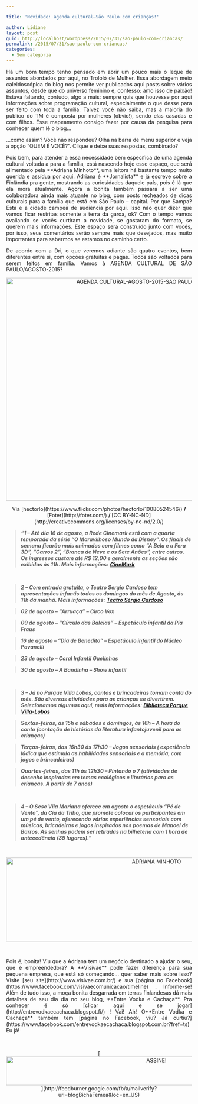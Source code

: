 ```yaml
---

title: 'Novidade: agenda cultural–São Paulo com crianças!'

author: Lidiane
layout: post
guid: http://localhost/wordpress/2015/07/31/sao-paulo-com-criancas/
permalink: /2015/07/31/sao-paulo-com-criancas/
categories:
  - Sem categoria
---
```

<p align="justify">
  Há um bom tempo tenho pensado em abrir um pouco mais o leque de assuntos abordados por aqui, no Trololó de Mulher. Essa abordagem meio caleidoscópica do blog nos permite ver publicados aqui posts sobre vários assuntos, desde que do universo feminino e, confesso: amo isso de paixão! Estava faltando, contudo, algo a mais: sempre quis que houvesse por aqui informações sobre programação cultural, especialmente o que desse para ser feito com toda a família. Talvez você não saiba, mas a maioria do publico do TM é composta por mulheres (óbvio!), sendo elas casadas e com filhos. Esse mapeamento consigo fazer por causa da pesquisa para conhecer quem lê o blog…
</p>

<p align="justify">
  …como assim? Você não respondeu? Olha na barra de menu superior e veja a opção “QUEM É VOCÊ?”. Clique e deixe suas respostas, combinado?
</p>

<p align="justify">
  Pois bem, para atender a essa necessidade bem específica de uma agenda cultural voltada a para a família, está nascendo hoje esse espaço, que será alimentado pela **Adriana Minhoto**, uma leitora há bastante tempo muito querida e assídua por aqui. Adriana é **Jornalista** e já escreve sobre a Finlândia pra gente, mostrando as curiosidades daquele país, pois é lá que ela mora atualmente. Agora a bonita também passará a ser uma colaboradora ainda mais atuante no blog, com posts recheados de dicas culturais para a família que está em São Paulo – capital. Por que Sampa? Esta é a cidade campeã de audiência por aqui. Isso não quer dizer que vamos ficar restritas somente a terra da garoa, ok? Com o tempo vamos avaliando se vocês curtiram a novidade, se gostaram do formato, se querem mais informações. Este espaço será construído junto com vocês, por isso, seus comentários serão sempre mais que desejados, mas muito importantes para sabermos se estamos no caminho certo.
</p>

<p align="justify">
  De acordo com a Dri, o que veremos adiante são quatro eventos, bem diferentes entre si, com opções gratuitas e pagas. Todos são voltados para serem feitos em família. Vamos à AGENDA CULTURAL DE SÃO PAULO/AGOSTO-2015?
</p>

<p align="center">
  <a href="http://www.trololodemulher.com.br/blog/wp-content/uploads/2015/07/AGENDA-CULTURAL-AGOSTO-2015-SAO-PAULO-COM-CRIANCAS.jpg"><img class="alignnone size-full wp-image-11240" src="http://www.trololodemulher.com.br/blog/wp-content/uploads/2015/07/AGENDA-CULTURAL-AGOSTO-2015-SAO-PAULO-COM-CRIANCAS.jpg" alt="AGENDA CULTURAL-AGOSTO-2015-SAO PAULO COM CRIANCAS" width="800" height="603" /></a>
</p>

<p align="center">
  Via [hectorlo](https://www.flickr.com/photos/hectorlo/10080524546/) <b> / </b>[Foter](http://foter.com/) <b> / </b>[CC BY-NC-ND](http://creativecommons.org/licenses/by-nc-nd/2.0/) 
</p>

> **_“1 &#8211; Até dia 16 de agosto, a Rede Cinemark está com a quarta temporada da série “O Maravilhoso Mundo da Disney”. Os finais de semana ficarão mais animados com filmes como “A Bela e a Fera 3D”, “Carros 2”, “Branca de Neve e os Sete Anões”, entre outros. Os ingressos custam até R$ 12,00 e geralmente as seções são exibidas às 11h. Mais informações:_** [**_CineMark_**](http://www.cinemark.com.br/) 

&nbsp;

> **_2 &#8211; Com entrada gratuita, o Teatro Sergio Cardoso tem apresentações infantis todos os domingos do mês de Agosto, às 11h da manhã. Mais informações:_** [**_Teatro Sérgio Cardoso_**](http://teatrosergiocardoso.org.br/teatro-comvida/) 

> **_02 de agosto – “Arruaça” – Circo Vox_**

> **_09 de agosto – “Círculo das Baleias” – Espetáculo infantil da Pia Fraus_**

> **_16 de agosto – “Dia de Benedito” – Espetáculo infantil do Núcleo Pavanelli_**

> **_23 de agosto – Coral Infantil Guelinhas_**

> **_30 de agosto – A Bandinha – Show infantil_**

&nbsp;

> **_3 &#8211; Já no Parque Villa Lobos, contos e brincadeiras tomam conta do mês. São diversas atividades para as crianças se divertirem. Selecionamos algumas aqui, mais informações:_** [**_Biblioteca Parque Villa-Lobos_**](http://www.bvl.org.br/confira-o-que-rola-em-agosto-na-bvl/) 

> **_Sextas-feiras, às 15h e sábados e domingos, às 16h – A hora do conto (contação de histórias da literatura infantojuvenil para as crianças)_** 

> **_Terças-feiras, das 16h30 às 17h30 – Jogos sensoriais ( experiência lúdica que estimula as habilidades sensoriais e a memória, com jogos e brincadeiras)_** 

> **_Quartas-feiras, das 11h às 12h30 – Pintando o 7 (atividades de desenho inspiradas em temas ecológicos e literários para as crianças. A partir de 7 anos)_**

&nbsp;

> **_4 &#8211; O Sesc Vila Mariana oferece em agosto o espetáculo “Pé de Vento”, da Cia da Tribo, que promete colocar os participantes em um pé de vento, oferecendo várias experiências sensoriais com músicas, bricadeiras e jogos inspirados nos poemas de Manoel de Barros. As senhas podem ser retiradas na bilheteria com 1 hora de antecedência (35 lugares).”_**

&nbsp;

<p align="center">
  <a href="http://www.trololodemulher.com.br/blog/wp-content/uploads/2014/09/ADRIANA-MINHOTO.png"><img class="alignnone size-full wp-image-10378" src="http://www.trololodemulher.com.br/blog/wp-content/uploads/2014/09/ADRIANA-MINHOTO.png" alt="ADRIANA MINHOTO" width="800" height="227" /></a>
</p>

&nbsp;

<p style="text-align: justify;">
  Pois é, bonita! Viu que a Adriana tem um negócio destinado a ajudar o seu, que é empreendedora? A **Visivae** pode fazer diferença para sua pequena empresa, que está só começando… quer saber mais sobre isso? Visite [seu site](http://www.visivae.com.br/)  e sua [página no Facebook](https://www.facebook.com/visivaecomunicacao/timeline) . Informe-se! Além de tudo isso, a moça bonita desgarrada em terras finlandesas dá mais detalhes de seu dia dia no seu blog, **Entre Vodka e Cachaça**. Pra conhecer é só [clicar aqui e se jogar](http://entrevodkaecachaca.blogspot.fi/) ! Vai! Ah! O**Entre Vodka e Cachaça** também tem [página no Facebook, viu? Já curtiu?](https://www.facebook.com/entrevodkaecachaca.blogspot.com.br?fref=ts)  Eu já!
</p>

&nbsp;

<p align="center">
  [<img class="alignnone size-full wp-image-10439" src="http://www.trololodemulher.com.br/blog/wp-content/uploads/2014/09/ASSINE.png" alt="ASSINE!" width="800" height="78" />](http://feedburner.google.com/fb/a/mailverify?uri=blogBichaFemea&loc=en_US) 
</p>

&nbsp;

&nbsp;